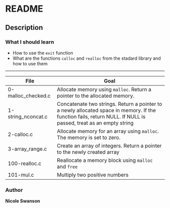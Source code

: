 # README
## Description
### What I should learn
- How to use the `exit` function
- What are the functions `calloc` and `realloc` from the stadard library and how to use them
---
File | Goal
---|---
0-malloc_checked.c | Allocate memory using `malloc`. Return a pointer to the allocated memory.
1-string_nconcat.c | Concatenate two strings. Return a pointer to a newly allocated space in memory. If the function fails, return NULL. If NULL is passed, treat as an empty string
2-calloc.c | Allocate memory for an array using `malloc`. The memory is set to zero.
3-array_range.c | Create an array of integers. Return a pointer to the newly created array
100-realloc.c | Reallocate a memory block using `malloc` and `free`
101-mul.c | Multiply two positive numbers
### Author
**Nicole Swanson**

